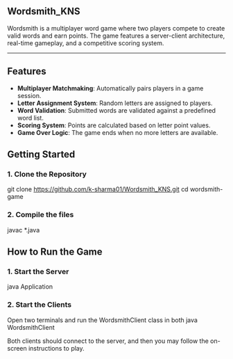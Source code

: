 ## **Wordsmith_KNS**  

Wordsmith is a multiplayer word game where two players compete to create valid words and earn points. The game features a server-client architecture, real-time gameplay, and a competitive scoring system.  

---

## **Features**  
- **Multiplayer Matchmaking**: Automatically pairs players in a game session.  
- **Letter Assignment System**: Random letters are assigned to players.  
- **Word Validation**: Submitted words are validated against a predefined word list.  
- **Scoring System**: Points are calculated based on letter point values.  
- **Game Over Logic**: The game ends when no more letters are available.  

## **Getting Started**  

### **1. Clone the Repository**  
git clone https://github.com/k-sharma01/Wordsmith_KNS.git
cd wordsmith-game

### **2. Compile the files**
javac *.java

## **How to Run the Game**

### **1. Start the Server**
java Application

### **2. Start the Clients**
Open two terminals and run the WordsmithClient class in both
java WordsmithClient

Both clients should connect to the server, and then you may follow the on-screen instructions to play.
